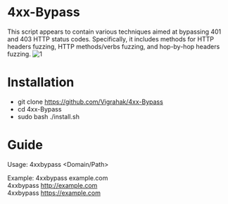 # 4xx-Bypass
This script appears to contain various techniques aimed at bypassing 401 and 403 HTTP status codes. Specifically, it includes methods for HTTP headers fuzzing, HTTP methods/verbs fuzzing, and hop-by-hop headers fuzzing.
![1](https://github.com/Vigrahak/4xx-Bypass/assets/172078735/aadc3881-5c96-4be7-b893-2a37696dc87e)

# Installation
 * git clone https://github.com/Vigrahak/4xx-Bypass
 * cd 4xx-Bypass
 * sudo bash ./install.sh

# Guide
Usage: 4xxbypass <Domain/Path>
                                                                                                                                                                          
Example: 4xxbypass example.com                                                                                                                                            
        4xxbypass http://example.com                                                                                                                                      
       4xxbypass https://example.com 

